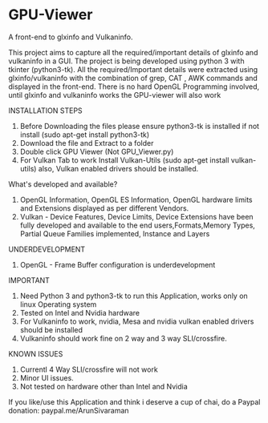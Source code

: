 ﻿# GPU-Viewer
A front-end to glxinfo and Vulkaninfo. 

This project aims to capture all the required/important details of glxinfo and vulkaninfo in a GUI. The project is being developed using python 3 with tkinter (python3-tk). All the required/Important details were extracted using glxinfo/vulkaninfo with the combination of grep, CAT , AWK commands and displayed in the front-end. There is no hard OpenGL Programming involved, until glxinfo and vulkaninfo works the GPU-viewer will also work

INSTALLATION STEPS

1. Before Downloading the files please ensure python3-tk is installed if not install (sudo apt-get install python3-tk)
2. Download the file and Extract to a folder
3. Double click GPU Viewer (Not GPU_Viewer.py)
4. For Vulkan Tab to work Install Vulkan-Utils (sudo apt-get install vulkan-utils) also, Vulkan enabled drivers should be installed.


What's developed and available?

1. OpenGL Information, OpenGL ES Information, OpenGL hardware limits and Extensions displayed as per different Vendors.
2. Vulkan - Device Features, Device Limits, Device Extensions have been fully developed and available to the end users,Formats,Memory Types, Partial Queue Families implemented, Instance and Layers


UNDERDEVELOPMENT

1. OpenGL - Frame Buffer configuration is underdevelopment

IMPORTANT

1. Need Python 3 and python3-tk to run this Application, works only on linux Operating system
2. Tested on Intel and Nvidia hardware
3. For Vulkaninfo to work, nvidia, Mesa and nvidia vulkan enabled drivers should be installed
4. Vulkaninfo should work fine on 2 way and 3 way SLI/crossfire.

KNOWN ISSUES

1. Currentl 4 Way SLI/crossfire will not work
2. Minor UI issues.
3. Not tested on hardware other than Intel and Nvidia

If you like/use this Application and think i deserve a cup of chai, do a Paypal donation: paypal.me/ArunSivaraman

